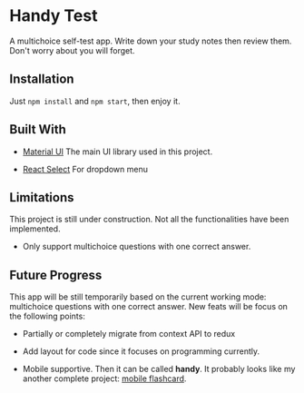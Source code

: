 # Handy Test

A multichoice self-test app. Write down your study notes then review them. Don't worry about you will forget.

## Installation

Just `npm install` and `npm start`, then enjoy it.

## Built With

- [Material UI]  The main UI library used in this project.

- [React Select] For dropdown menu

## Limitations

This project is still under construction. Not all the functionalities have been implemented.

- Only support multichoice questions with one correct answer.

## Future Progress

This app will be still temporarily based on the current working mode: multichoice questions with one correct answer. New feats will be focus on the following points:

- Partially or completely migrate from context API to redux

- Add layout for code since it focuses on programming currently.

- Mobile supportive. Then it can be called **handy**. It probably looks like my another complete project: [mobile flashcard].

[Material UI]: https://material-ui.com/

[React Select]: https://react-select.com/home

[mobile flashcard]: https://github.com/jerryfishzz/mobile-flashcards
